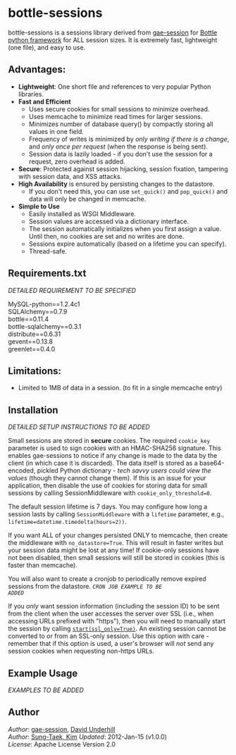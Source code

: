 bottle-sessions
=

bottle-sessions is a sessions library derived from [gae-session](https://github.com/dound/gae-sessions) for [Bottle python framework](http://bottlepy.org/docs/dev/) for ALL session sizes.  It is extremely fast, lightweight (one file), and easy to use. 



Advantages:
-
 * __Lightweight__: One short file and references to very popular Python libraries.
 * __Fast and Efficient__
     - Uses secure cookies for small sessions to minimize overhead.
     - Uses memcache to minimize read times for larger sessions.
     - Minimizes number of database query() by compactly storing all values in one field.
     - Frequency of writes is minimized by *only writing if there is a change*,
       and *only once per request* (when the response is being sent).
     - Session data is lazily loaded - if you don't use the session for a
       request, zero overhead is added.
 * __Secure__: Protected against session hijacking, session fixation, tampering
   with session data, and XSS attacks.
 * __High Availability__ is ensured by persisting changes to the datastore.
     - If you don't need this, you can use <code>set\_quick()</code> and
       <code>pop\_quick()</code> and data will only be changed in memcache.
 * __Simple to Use__
     - Easily installed as WSGI Middleware.
     - Session values are accessed via a dictionary interface.
     - The session automatically initializes when you first assign a value.
       Until then, no cookies are set and no writes are done.
     - Sessions expire automatically (based on a lifetime you can specify).
     - Thread-safe.


Requirements.txt
-
_*DETAILED REQUIREMENT TO BE SPECIFIED*_

MySQL-python==1.2.4c1<br/>
SQLAlchemy==0.7.9<br/>
bottle==0.11.4<br/>
bottle-sqlalchemy==0.3.1<br/>
distribute==0.6.31<br/>
gevent==0.13.8<br/>
greenlet==0.4.0<br/>

Limitations:
-
  * Limited to 1MB of data in a session.  (to fit in a single memcache entry)


Installation
-

_*DETAILED SETUP INSTRUCTIONS TO BE ADDED*_


Small sessions are stored in __secure__ cookies.  The required `cookie_key`
parameter is used to sign cookies with an HMAC-SHA256 signature.  This enables
gae-sessions to notice if any change is made to the data by the client (in which
case it is discarded).  The data itself is stored as a base64-encoded, pickled
Python dictionary - *tech savvy users could view the values* (though they cannot
change them).  If this is an issue for your application, then disable the use of
cookies for storing data for small sessions by calling SessionMiddleware with
`cookie_only_threshold=0`.

The default session lifetime is 7 days.  You may configure how long a session
lasts by calling `SessionMiddleware` with a `lifetime` parameter, e.g.,
`lifetime=datetime.timedelta(hours=2))`.

If you want ALL of your changes persisted ONLY to memcache, then create the
middleware with `no_datastore=True`.  This will result in faster writes but your
session data might be lost at any time!  If cookie-only sessions have not been
disabled, then small sessions will still be stored in cookies (this is faster
than memcache).

You will also want to create a cronjob to periodically remove expired sessions
from the datastore. <code>*CRON JOB EXAMPLE TO BE ADDED*</code>


If you *only* want session information (including the session ID) to be sent
from the client when the user accesses the server over SSL (i.e., when accessing
URLs prefixed with "https"), then you will need to manually start the session by
calling [`start(ssl_only=True)`](http://dound.com/myprojects/gae-sessions/docs/html/docindex.html#gaesessions.Session.start).
An existing session cannot be converted to or from an SSL-only session.  Use
this option with care - remember that if this option is used, a user's browser
will *not* send any session cookies when requesting non-https URLs.


Example Usage
-
_*EXAMPLES TO BE ADDED*_

Author
-

_Author_: [gae-session](https://github.com/dound/gae-sessions), [David Underhill](http://www.dound.com) <br/>
_Author_: [Sung-Taek, Kim](http://twitter.com/stkim1)
_Updated_: 2012-Jan-15 (v1.0.0)  
_License_: Apache License Version 2.0